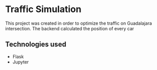 # Traffic Simulation
This project was created in order to optimize the traffic on Guadalajara intersection. The backend calculated the position of every car

## Technologies used
- Flask
- Jupyter
